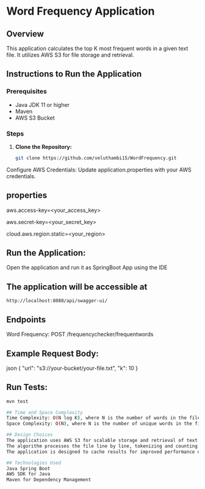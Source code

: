 # Word Frequency Application

## Overview
This application calculates the top K most frequent words in a given text file. It utilizes AWS S3 for file storage and retrieval.

## Instructions to Run the Application

### Prerequisites
- Java JDK 11 or higher
- Maven
- AWS S3 Bucket

### Steps
1. **Clone the Repository:**
   ```bash
   git clone https://github.com/veluthambi15/WordFrequency.git

Configure AWS Credentials:
Update application.properties with your AWS credentials.

## properties

   aws.access-key=<your_access_key>
   
   aws.secret-key=<your_secret_key>

   cloud.aws.region.static=<your_region>

## Run the Application:

Open the application and run it as SpringBoot App using the IDE 


## The application will be accessible at 
	
	http://localhost:8080/api/swagger-ui/

## Endpoints
Word Frequency: POST /frequencychecker/frequentwords

## Example Request Body:
   json
   {
     "url": "s3://your-bucket/your-file.txt",
     "k": 10
   }

## Run Tests:
   ```bash
   mvn test

## Time and Space Complexity
Time Complexity: O(N log K), where N is the number of words in the file and K is the desired number of top words.
Space Complexity: O(N), where N is the number of unique words in the file.

## Design Choices
The application uses AWS S3 for scalable storage and retrieval of text files.
The algorithm processes the file line by line, tokenizing and counting word occurrences.
The application is designed to cache results for improved performance on repeated requests.

## Technologies Used
Java Spring Boot
AWS SDK for Java
Maven for Dependency Management
